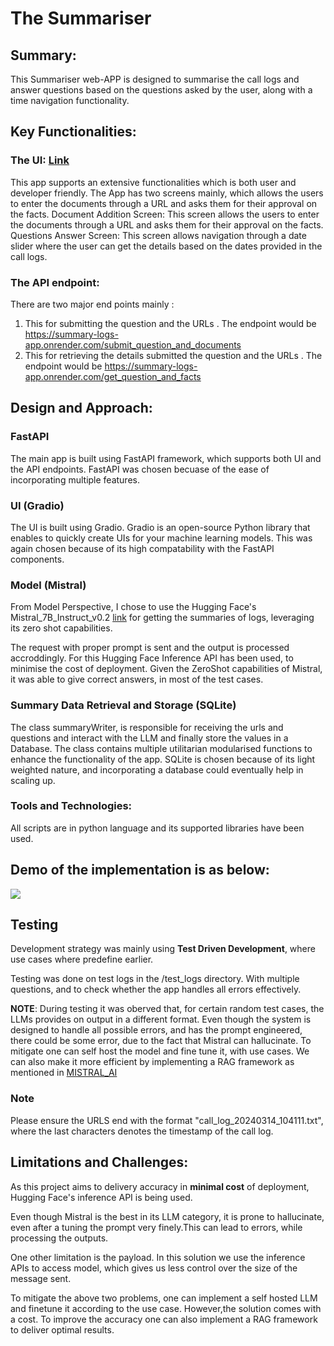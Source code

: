 # The Summariser

## Summary:
This Summariser web-APP is designed to summarise the call logs and answer questions based on the questions asked by the user, along with a time navigation functionality.

## Key Functionalities:
### The UI: [Link](https://summary-logs-app.onrender.com/ui)
This app supports an extensive functionalities which is both user and developer friendly.
The App has two screens mainly, which allows the users to enter the documents through a URL and asks them for their approval on the facts.
Document Addition Screen: This screen allows the users to enter the documents through a URL and asks them for their approval on the facts.
Questions Answer Screen: This screen allows navigation through a date slider where the user can get the details based on the dates provided in the call logs.

### The API endpoint:
There are two major end points mainly :
1)  This for submitting the question and the URLs . The endpoint would be https://summary-logs-app.onrender.com/submit_question_and_documents
2)  This for retrieving the details submitted the question and the URLs . The endpoint would be https://summary-logs-app.onrender.com/get_question_and_facts

## Design and Approach:
### FastAPI
The main app is built using FastAPI framework, which supports both UI and the API endpoints. FastAPI was chosen becuase of the ease of incorporating multiple features.

### UI (Gradio)
The UI is built using Gradio. Gradio is an open-source Python library that enables to quickly create UIs for your machine learning models. This was again chosen because of its high compatability with the FastAPI components.

### Model (Mistral)
From Model Perspective, I chose to use the Hugging Face's Mistral_7B_Instruct_v0.2 [link](https://huggingface.co/mistralai/Mistral-7B-Instruct-v0.2) for getting the summaries of logs, leveraging its zero shot capabilities.

The request with proper prompt is sent and the output is processed accroddingly. For this Hugging Face Inference API has been used, to minimise the cost of deployment. Given the ZeroShot capabilities of Mistral, it was able to give correct answers, in most of the test cases.

### Summary Data Retrieval and Storage (SQLite)
The class summaryWriter, is responsible for receiving the urls and questions and interact with the LLM and finally store the values in a Database. The class contains multiple utilitarian modularised functions to enhance the functionality of the app. SQLite is chosen because of its light weighted nature, and incorporating a database could eventually help in scaling up.

### Tools and Technologies:
All scripts are in python language and its supported libraries have been used. 

## Demo of the implementation is as below:
![](others/demo.gif)

## Testing 
Development strategy was mainly using **Test Driven Development**, where use cases where predefine earlier.

Testing was done on test logs in the /test_logs directory. With multiple questions, and to check whether the app handles all errors effectively.

 **NOTE**: During testing it was oberved that, for certain random test cases, the LLMs provides on output in a different format. Even though the system is designed to handle all possible errors, and has the prompt engineered, there could be some error, due to the fact that Mistral can hallucinate. To mitigate one can self host the model and fine tune it, with use cases. We can also make it more efficient by implementing a RAG framework as mentioned in [MISTRAL_AI](https://docs.mistral.ai/)

### Note
Please ensure the URLS end with the format "call_log_20240314_104111.txt", where the last characters denotes the timestamp of the call log.

## Limitations and Challenges:
As this project aims to delivery accuracy in **minimal cost** of deployment, Hugging Face's inference API is being used.

Even though Mistral is the best in its LLM category, it is prone to hallucinate, even after a tuning the prompt very finely.This can lead to errors, while processing the outputs. 

One other limitation is the payload. In this solution we use the inference APIs to access model, which gives us less control over the size of the message sent.

To mitigate the above two problems, one can implement a self hosted LLM and finetune it according to the use case. However,the solution comes with a cost. To improve the accuracy one can also implement a RAG framework to deliver optimal results.
